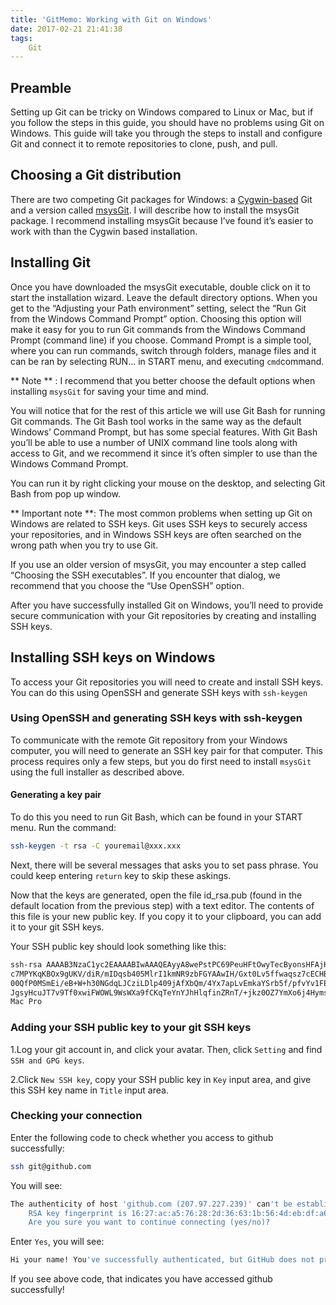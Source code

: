 ```yaml
---
title: 'GitMemo: Working with Git on Windows'
date: 2017-02-21 21:41:38
tags:
	Git
---
```


## Preamble

Setting up Git can be tricky on Windows compared to Linux or Mac, but if you follow the steps in this guide, you should have no problems using Git on Windows. This guide will take you through the steps to install and configure Git and connect it to remote repositories to clone, push, and pull. 

<!-- more -->

## Choosing a Git distribution

There are two competing Git packages for Windows: a [Cygwin-based](http://www.cygwin.com) Git and a version called [msysGit](https://git-for-windows.github.io). I will describe how to install the msysGit package. I recommend installing msysGit because I’ve found it’s easier to work with than the Cygwin based installation.

## Installing Git

Once you have downloaded the msysGit executable, double click on it to start the installation wizard. Leave the default directory options. When you get to the “Adjusting your Path environment” setting, select the “Run Git from the Windows Command Prompt” option. Choosing this option will make it easy for you to run Git commands from the Windows Command Prompt (command line) if you choose. Command Prompt is a simple tool, where you can run commands, switch through folders, manage files and it can be ran by selecting RUN… in START menu, and executing `cmd`command.

** Note ** : I recommend that you better choose the default options when installing `msysGit` for saving your time and mind.

You will notice that for the rest of this article we will use Git Bash for running Git commands. The Git Bash tool works in the same way as the default Windows’ Command Prompt, but has some special features. With Git Bash you’ll be able to use a number of UNIX command line tools along with access to Git, and we recommend it since it’s often simpler to use than the Windows Command Prompt.

You can run it by right clicking your mouse on the desktop, and selecting Git Bash from pop up window.

** Important note **: The most common problems when setting up Git on Windows are related to SSH keys. Git uses SSH keys to securely access your repositories, and in Windows SSH keys are often searched on the wrong path when you try to use Git.

If you use an older version of msysGit, you may encounter a step called “Choosing the SSH executables”. If you encounter that dialog, we recommend that you choose the “Use OpenSSH” option.

After you have successfully installed Git on Windows, you’ll need to provide secure communication with your Git repositories by creating and installing SSH keys.

## Installing SSH keys on Windows

To access your Git repositories you will need to create and install SSH keys. You can do this using OpenSSH and generate SSH keys with `ssh-keygen`

### Using OpenSSH and generating SSH keys with ssh-keygen

To communicate with the remote Git repository from your Windows computer, you will need to generate an SSH key pair for that computer. This process requires only a few steps, but you do first need to install `msysGit` using the full installer as described above.

#### Generating a key pair

To do this you need to run Git Bash, which can be found in your START menu. Run the command:

```bash
ssh-keygen -t rsa -C youremail@xxx.xxx
```
Next, there will be several messages that asks you to set pass phrase. You could keep entering `return` key to skip these askings.

Now that the keys are generated, open the file id_rsa.pub (found in the default location from the previous step) with a text editor. The contents of this file is your new public key. If you copy it to your clipboard, you can add it to your git SSH keys.

Your SSH public key should look something like this:

```bash
ssh-rsa AAAAB3NzaC1yc2EAAAABIwAAAQEAyyA8wePstPC69PeuHFtOwyTecByonsHFAjHbVnZ+h0dpomvLZxUtbknNj3+
c7MPYKqKBOx9gUKV/diR/mIDqsb405MlrI1kmNR9zbFGYAAwIH/Gxt0Lv5ffwaqsz7cECHBbMojQGEz3IH3twEvDfF6cu5p
00QfP0MSmEi/eB+W+h30NGdqLJCziLDlp409jAfXbQm/4Yx7apLvEmkaYSrb5f/pfvYv1FEV1tS8/J7DgdHUAWo6gyGUUSZ
JgsyHcuJT7v9Tf0xwiFWOWL9WsWXa9fCKqTeYnYJhHlqfinZRnT/+jkz0OZ7YmXo6j4Hyms3RCOqenIX1W6gnIn+eQIkw==
Mac Pro
```

### Adding your SSH public key to your git SSH keys

1.Log your git account in, and click your avatar. Then, click `Setting` and find `SSH and GPG keys`.

2.Click `New SSH key`, copy your SSH public key in `Key` input area, and give this SSH key name in `Title` input area.

### Checking your connection

Enter the following code to check whether you access to github successfully:

```bash
ssh git@github.com
```
You will see:

```bash
The authenticity of host 'github.com (207.97.227.239)' can't be established.
    RSA key fingerprint is 16:27:ac:a5:76:28:2d:36:63:1b:56:4d:eb:df:a6:48.
    Are you sure you want to continue connecting (yes/no)?
```

Enter `Yes`, you will see:

```bash
Hi your name! You've successfully authenticated, but GitHub does not provide shell access.
```

If you see above code, that indicates you have accessed github successfully!




